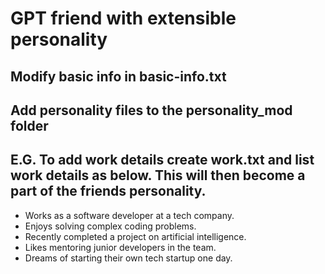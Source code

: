 # GPT friend with extensible personality
## Modify basic info in basic-info.txt
## Add personality files to the personality_mod folder
## E.G. To add work details create work.txt and list work details as below. This will then become a part of the friends personality.
- Works as a software developer at a tech company.
- Enjoys solving complex coding problems.
- Recently completed a project on artificial intelligence.
- Likes mentoring junior developers in the team.
- Dreams of starting their own tech startup one day.